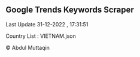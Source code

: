 

## Google Trends Keywords Scraper 
 
Last Update 31-12-2022 , 17:31:51

Country List :
VIETNAM.json



© Abdul Muttaqin 
